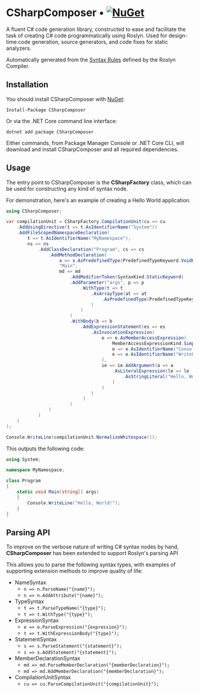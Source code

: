 # CSharpComposer • [![NuGet](https://img.shields.io/nuget/vpre/csharpcomposer.svg)](https://www.nuget.org/packages/csharpcomposer)

A fluent C# code generation library, constructed to ease and facilitate the task of creating C# code programmatically using Roslyn. Used for design-time code generation, source generators, and code fixes for static analyzers.

Automatically generated from the [Syntax Rules](https://github.com/dotnet/roslyn/blob/main/src/Compilers/CSharp/Portable/Syntax/Syntax.xml) defined by the Roslyn Compiler.

## Installation

You should install CSharpComposer with [NuGet](https://www.nuget.org/packages/CSharpComposer/):

    Install-Package CSharpComposer

Or via the .NET Core command line interface:

    dotnet add package CSharpComposer

Either commands, from Package Manager Console or .NET Core CLI, will download and install CSharpComposer and all required dependencies.

## Usage

The entry point to CSharpComposer is the **CSharpFactory** class, which can be used for constructing any kind of syntax node. 

For demonstration, here's an example of creating a Hello World application:

```c#
using CSharpComposer;

var compilationUnit = CSharpFactory.CompilationUnit(cu => cu
    .AddUsingDirective(t => t.AsIdentifierName("System"))
    .AddFileScopedNamespaceDeclaration(
        t => t.AsIdentifierName("MyNamespace"), 
        ns => ns
            .AddClassDeclaration("Program", cs => cs
                .AddMethodDeclaration(
                    x => x.AsPredefinedType(PredefinedTypeKeyword.VoidKeyword),
                    "Main",
                    md => md
                        .AddModifierToken(SyntaxKind.StaticKeyword)
                        .AddParameter("args", p => p
                            .WithType(t => t
                                .AsArrayType(at => at
                                    .AsPredefinedType(PredefinedTypeKeyword.StringKeyword)
                                )
                            )
                        )
                        .WithBody(b => b
                            .AddExpressionStatement(es => es
                                .AsInvocationExpression(
                                    e => e.AsMemberAccessExpression(
                                        MemberAccessExpressionKind.SimpleMemberAccessExpression, 
                                        e => e.AsIdentifierName("Console"), 
                                        e => e.AsIdentifierName("WriteLine")
                                    ),
                                    ie => ie.AddArgument(a => a
                                        .AsLiteralExpression(le => le
                                            .AsStringLiteral("Hello, World!")
                                        )
                                    )
                                )
                             )
                        )
                )
            )
    )
);

Console.WriteLine(compilationUnit.NormalizeWhitespace());
```

This outputs the following code:

```c#
using System;

namespace MyNamespace;

class Program
{
    static void Main(string[] args)
    {
        Console.WriteLine("Hello, World!");
    }
}
```

## Parsing API

To improve on the verbose nature of writing C# syntax nodes by hand, **CSharpComposer** has been extended to support Roslyn's parsing API

This allows you to parse the following syntax types, with examples of supporting extension methods to improve quality of life:

- NameSyntax
  - ```n => n.ParseName("{name}");```
  - ```n => n.AddAttribute("{name}");```
- TypeSyntax
  - ```t => t.ParseTypeName("{type}");```
  - ```t => t.WithType("{type}");```
- ExpressionSyntax
  - ```e => e.ParseExpression("{expression}");```
  - ```t => t.WithExpressionBody("{type}");```
- StatementSyntax
  - ```s => s.ParseStatement("{statement}");```
  - ```s => s.AddStatement("{statement}");```
- MemberDeclarationSyntax
  - ```md => md.ParseMemberDeclaration("{memberDeclaration}");```
  - ```md => md.AddMemberDeclaration("{memberDeclaration}");```
- CompilationUnitSyntax
  - ```cu => cu.ParseCompilationUnit("{compilationUnit}");```


